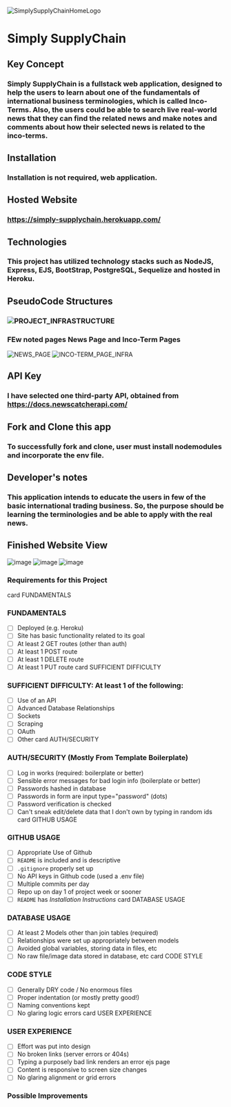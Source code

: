 ![SimplySupplyChainHomeLogo](https://user-images.githubusercontent.com/107300143/192681931-4842e8ea-01bb-4432-a2dc-12f4131a95b8.png)
# Simply SupplyChain 

## Key Concept
  ### Simply SupplyChain is a fullstack web application, designed to help the users to learn about one of the fundamentals of international business terminologies, which is called Inco-Terms. Also, the users could be able to search live real-world news that they can find the related news and make notes and comments about how their selected news is related to the inco-terms.

## Installation
  ### Installation is not required, web application.

## Hosted Website 
  ### https://simply-supplychain.herokuapp.com/

## Technologies 
  ### This project has utilized technology stacks such as NodeJS, Express, EJS, BootStrap, PostgreSQL, Sequelize and hosted in Heroku. 

## PseudoCode Structures
 ### ![PROJECT_INFRASTRUCTURE](https://user-images.githubusercontent.com/107300143/192682067-5edc2742-fbdd-4a9c-8a70-ff3be2ed891d.png)
 ### FEw noted pages News Page and Inco-Term Pages
  ![NEWS_PAGE](https://user-images.githubusercontent.com/107300143/192682131-f814ccb3-c296-44c4-adb4-ade45c9f720e.png)
  ![INCO-TERM_PAGE_INFRA](https://user-images.githubusercontent.com/107300143/192682147-50462103-8b3d-4511-acdf-74b351885ff3.png)

## API Key
  ### I have selected one third-party API, obtained from https://docs.newscatcherapi.com/

## Fork and Clone this app
  ### To successfully fork and clone, user must install nodemodules and incorporate the env file.

## Developer's notes
  ### This application intends to educate the users in few of the basic international trading business. So, the purpose should be learning the terminologies and be able to apply with the real news.

## Finished Website View
![image](https://user-images.githubusercontent.com/107300143/192683027-2f1f3fec-1263-428c-822e-8c9f62f84841.png)
![image](https://user-images.githubusercontent.com/107300143/192683133-d3baeaba-3dfa-4a7b-995c-2c2c5c20f91a.png)
![image](https://user-images.githubusercontent.com/107300143/192683208-358e75cb-2cdf-47b5-8c1f-f3bae770c048.png)

### Requirements for this Project
card FUNDAMENTALS

### FUNDAMENTALS
- [ ] Deployed (e.g. Heroku)
- [ ] Site has basic functionality related to its goal
- [ ] At least 2 GET routes (other than auth)
- [ ] At least 1 POST route
- [ ] At least 1 DELETE route
- [ ] At least 1 PUT route
card SUFFICIENT DIFFICULTY

### SUFFICIENT DIFFICULTY: At least 1 of the following: 
- [ ] Use of an API
- [ ] Advanced Database Relationships
- [ ] Sockets
- [ ] Scraping
- [ ] OAuth
- [ ] Other
card AUTH/SECURITY

### AUTH/SECURITY (Mostly From Template Boilerplate)
- [ ] Log in works (required: boilerplate or better)
- [ ] Sensible error messages for bad login info  (boilerplate or better)
- [ ] Passwords hashed in database
- [ ] Passwords in form are input type="password" (dots)
- [ ] Password verification is checked
- [ ] Can't sneak edit/delete data that I don't own by typing in random ids
card GITHUB USAGE

### GITHUB USAGE
- [ ] Appropriate Use of Github
- [ ] `README` is included and is descriptive
- [ ] `.gitignore` properly set up
- [ ] No API keys in Github code (used a .env file)
- [ ] Multiple commits per day
- [ ] Repo up on day 1 of project week or sooner
- [ ] `README` has *Installation Instructions*
card DATABASE USAGE

### DATABASE USAGE
- [ ] At least 2 Models other than join tables (required)
- [ ] Relationships were set up appropriately between models
- [ ] Avoided global variables, storing data in files, etc
- [ ] No raw file/image data stored in database, etc
card CODE STYLE

### CODE STYLE
- [ ] Generally DRY code / No enormous files
- [ ] Proper indentation (or mostly pretty good!)
- [ ] Naming conventions kept
- [ ] No glaring logic errors
card USER EXPERIENCE

### USER EXPERIENCE 
- [ ] Effort was put into design
- [ ] No broken links (server errors or 404s)
- [ ] Typing a purposely bad link renders an error ejs page
- [ ] Content is responsive to screen size changes
- [ ] No glaring alignment or grid errors

### Possible Improvements
